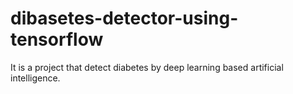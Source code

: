 # dibasetes-detector-using-tensorflow
It is a project that detect diabetes by deep learning based artificial intelligence.

